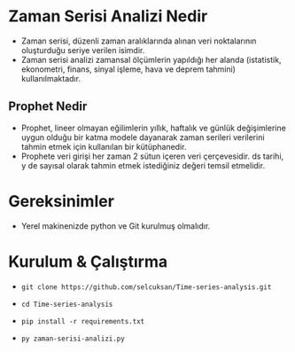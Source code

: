 # Zaman Serisi Analizi Nedir

* Zaman serisi, düzenli zaman aralıklarında alınan veri noktalarının oluşturduğu seriye verilen isimdir.
* Zaman serisi analizi zamansal ölçümlerin yapıldığı her alanda (istatistik, ekonometri, finans, sinyal işleme, hava ve deprem tahmini) kullanılmaktadır. 


## Prophet Nedir

* Prophet, lineer olmayan eğilimlerin yıllık, haftalık ve günlük değişimlerine uygun olduğu bir katma modele dayanarak zaman serileri verilerini tahmin etmek için kullanılan bir kütüphanedir.
* Prophete veri girişi her zaman 2 sütun içeren veri çerçevesidir. ds tarihi, y de sayısal olarak tahmin etmek istediğiniz değeri temsil etmelidir. 



# Gereksinimler

* Yerel makinenizde python ve Git kurulmuş olmalıdır.

# Kurulum & Çalıştırma

- <pre class="terminal"><code class="terminal-line" prefix="$">git clone https://github.com/selcuksan/Time-series-analysis.git</code></pre>
- <pre class="terminal"><code class="terminal-line" prefix="$">cd Time-series-analysis</code></pre>
- <pre class="terminal"><code class="terminal-line" prefix="$">pip install -r requirements.txt</code></pre>
- <pre class="terminal"><code class="terminal-line" prefix="$">py zaman-serisi-analizi.py</code></pre>
